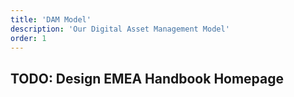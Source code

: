 ```yaml
---
title: 'DAM Model'
description: 'Our Digital Asset Management Model'
order: 1
---
```


## TODO: Design EMEA Handbook Homepage
